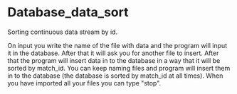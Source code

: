 # Database_data_sort
Sorting continuous data stream by id.

On input you write the name of the file with data and the program will input it in the database. After that it will ask you for another file to insert.
After that the program will insert data in to the database in a way that it will be sorted by match_id. You can keep naming files and program will insert them 
in to the database (the database is sorted by match_id at all times). When you have imported all your files you can type "stop".
